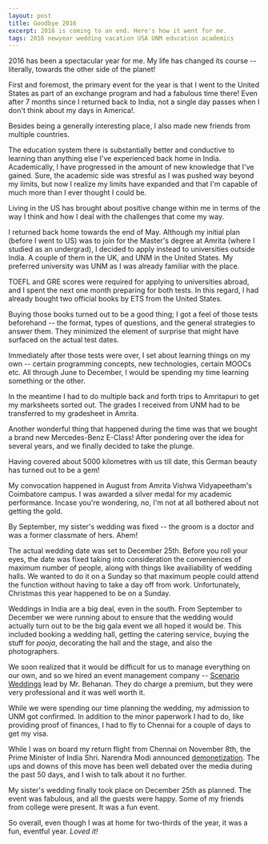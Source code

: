 ```yaml
---
layout: post
title: Goodbye 2016
excerpt: 2016 is coming to an end. Here's how it went for me.
tags: 2016 newyear wedding vacation USA UNM education academics
---
```

2016 has been a spectacular year for me. My life has changed its course -- literally, towards the other side of the planet!

First and foremost, the primary event for the year is that I went to the United States as part of an exchange program and had a fabulous time there! Even after 7 months since I returned back to India, not a single day passes when I don't think about my days in America!.

Besides being a generally interesting place, I also made new friends from multiple countries.

The education system there is substantially better and conductive to learning than anything else I've experienced back home in India. Academically, I have progressed in the amount of new knowledge that I've gained. Sure, the academic side was stresful as I was pushed way beyond my limits, but now I realize my limits have expanded and that I'm capable of much more than I ever thought I could be.

Living in the US has brought about positive change within me in terms of the way I think and how I deal with the challenges that come my way.

I returned back home towards the end of May. Although my initial plan (before I went to US) was to join for the Master's degree at Amrita (where I studied as an undergrad), I decided to apply instead to universities outside India. A couple of them in the UK, and UNM in the United States. My preferred university was UNM as I was already familiar with the place.

TOEFL and GRE scores were required for applying to universities abroad, and I spent the next one month preparing for both tests. In this regard, I had already bought two official books by ETS from the United States.

Buying those books turned out to be a good thing; I got a feel of those tests beforehand -- the format, types of questions, and the general strategies to answer them. They minimized the element of surprise that might have surfaced on the actual test dates.

Immediately after those tests were over, I set about learning things on my own -- certain programming concepts, new technologies, certain MOOCs etc. All through June to December, I would be spending my time learning something or the other.

In the meantime I had to do multiple back and forth trips to Amritapuri to get my marksheets sorted out. The grades I received from UNM had to be transferred to my gradesheet in Amrita.

Another wonderful thing that happened during the time was that we bought a brand new Mercedes-Benz E-Class! After pondering over the idea for several years, and we finally decided to take the plunge.

Having covered about 5000 kilometres with us till date, this German beauty has turned out to be a gem!

My convocation happened in August from Amrita Vishwa Vidyapeetham's Coimbatore campus. I was awarded a silver medal for my academic performance. Incase you're wondering, no, I'm not at all bothered about not getting the gold.

By September, my sister's wedding was fixed -- the groom is a doctor and was a former classmate of hers. Ahem!

The actual wedding date was set to December 25th. Before you roll your eyes, the date was fixed taking into consideration the conveniences of maximum number of people, along with things like availiability of wedding halls. We wanted to do it on a Sunday so that maximum people could attend the function without having to take a day off from work. Unfortunately, Christmas this year happened to be on a Sunday.

Weddings in India are a big deal, even in the south. From September to December we were running about to ensure that the wedding would actually turn out to be the big gala event we all hoped it would be. This included booking a wedding hall, getting the catering service, buying the stuff for *pooja*, decorating the hall and the stage, and also the photographers.

We soon realized that it would be difficult for us to manage everything on our own, and so we hired an event management company -- [Scenario Weddings](http://www.scenarioweddings.com) lead by Mr. Behanan. They do charge a premium, but they were very professional and it was well worth it.

While we were spending our time planning the wedding, my admission to UNM got confirmed. In addition to the minor paperwork I had to do, like providing proof of finances, I had to fly to Chennai for a couple of days to get my visa.

While I was on board my return flight from Chennai on November 8th, the Prime Minister of India Shri. Narendra Modi announced [demonetization](https://en.wikipedia.org/wiki/2016_Indian_banknote_demonetisation). The ups and downs of this move has been well debated over the media during the past 50 days, and I wish to talk about it no further.

My sister's wedding finally took place on December 25th as planned. The event was fabulous, and all the guests were happy. Some of my friends from college were present. It was a fun event.

So overall, even though I was at home for two-thirds of the year, it was a fun, eventful year. *Loved it!*
